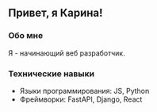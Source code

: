 ## Привет, я Карина!

### Обо мне
Я - начинающий веб разработчик.

### Технические навыки
- Языки программирования: JS, Python
- Фреймворки: FastAPI, Django, React
